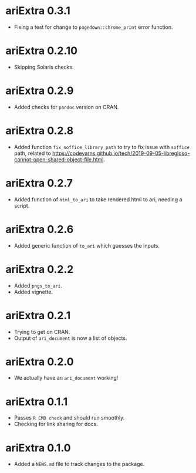 # ariExtra 0.3.1

* Fixing a test for change to `pagedown::chrome_print` error function.

# ariExtra 0.2.10

* Skipping Solaris checks.

# ariExtra 0.2.9

* Added checks for `pandoc` version on CRAN.

# ariExtra 0.2.8

* Added function `fix_soffice_library_path` to try to fix issue with `soffice` path, related to https://codeyarns.github.io/tech/2019-09-05-libregloso-cannot-open-shared-object-file.html. 

# ariExtra 0.2.7

* Added function of `html_to_ari` to take rendered html to ari, needing a script.

# ariExtra 0.2.6

* Added generic function of `to_ari` which guesses the inputs.

# ariExtra 0.2.2

* Added `pngs_to_ari`.
* Added vignette.

# ariExtra 0.2.1

* Trying to get on CRAN.
* Output of `ari_document` is now a list of objects.

# ariExtra 0.2.0

* We actually have an `ari_document` working!

# ariExtra 0.1.1

* Passes `R CMD check` and should run smoothly.
* Checking for link sharing for docs.

# ariExtra 0.1.0

* Added a `NEWS.md` file to track changes to the package.
